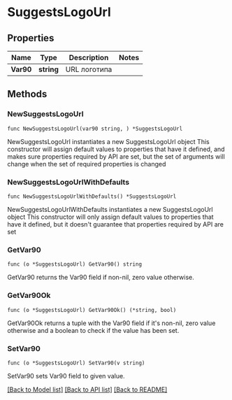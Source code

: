 # SuggestsLogoUrl

## Properties

Name | Type | Description | Notes
------------ | ------------- | ------------- | -------------
**Var90** | **string** | URL логотипа | 

## Methods

### NewSuggestsLogoUrl

`func NewSuggestsLogoUrl(var90 string, ) *SuggestsLogoUrl`

NewSuggestsLogoUrl instantiates a new SuggestsLogoUrl object
This constructor will assign default values to properties that have it defined,
and makes sure properties required by API are set, but the set of arguments
will change when the set of required properties is changed

### NewSuggestsLogoUrlWithDefaults

`func NewSuggestsLogoUrlWithDefaults() *SuggestsLogoUrl`

NewSuggestsLogoUrlWithDefaults instantiates a new SuggestsLogoUrl object
This constructor will only assign default values to properties that have it defined,
but it doesn't guarantee that properties required by API are set

### GetVar90

`func (o *SuggestsLogoUrl) GetVar90() string`

GetVar90 returns the Var90 field if non-nil, zero value otherwise.

### GetVar90Ok

`func (o *SuggestsLogoUrl) GetVar90Ok() (*string, bool)`

GetVar90Ok returns a tuple with the Var90 field if it's non-nil, zero value otherwise
and a boolean to check if the value has been set.

### SetVar90

`func (o *SuggestsLogoUrl) SetVar90(v string)`

SetVar90 sets Var90 field to given value.



[[Back to Model list]](../README.md#documentation-for-models) [[Back to API list]](../README.md#documentation-for-api-endpoints) [[Back to README]](../README.md)



